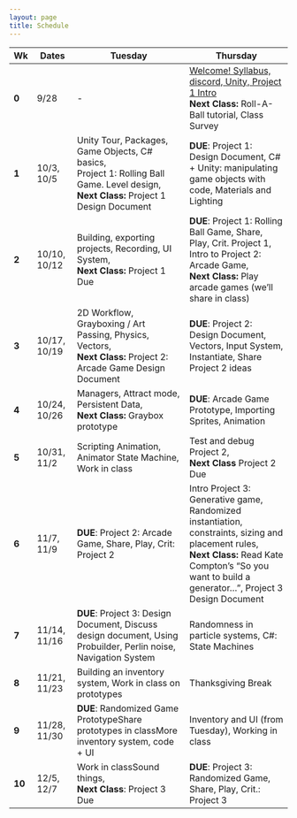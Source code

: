 ```yaml
---
layout: page
title: Schedule
---
```


| **Wk** | **Dates**    | **Tuesday**                                                                                                                                      | **Thursday**                                                                                                                                                                                                  |
| ------ | ------------ | ------------------------------------------------------------------------------------------------------------------------------------------------ | ------------------------------------------------------------------------------------------------------------------------------------------------------------------------------------------------------------- |
| **0**  | 9/28         | -                                                                                                                                                | [Welcome! Syllabus, discord, Unity, Project 1 Intro](day-1.md) <br/> **Next Class:** Roll-A-Ball tutorial, Class Survey                                                                                         |
| **1**  | 10/3, 10/5   | Unity Tour, Packages, Game Objects, C# basics, <br/> Project 1: Rolling Ball Game. Level design, <br/> **Next Class:** Project 1 Design Document | **DUE**: Project 1: Design Document, C# + Unity: manipulating game objects with code, Materials and Lighting                                                                                                  |
| **2**  | 10/10, 10/12 | Building, exporting projects, Recording, UI System, <br/> **Next Class:** Project 1 Due                                                          | **DUE**: Project 1: Rolling Ball Game, Share, Play, Crit. Project 1, Intro to Project 2: Arcade Game,<br/> **Next Class:** Play arcade games (we’ll share in class)                                            |
| **3**  | 10/17, 10/19 | 2D Workflow, Grayboxing / Art Passing, Physics, Vectors, <br/> **Next Class:** Project 2: Arcade Game Design Document                            | **DUE**: Project 2: Design Document, Vectors, Input System, Instantiate, Share Project 2 ideas                                                                                                                |
| **4**  | 10/24, 10/26 | Managers, Attract mode, Persistent Data,<br/> **Next Class:** Graybox prototype                                                                  | **DUE**: Arcade Game Prototype, Importing Sprites, Animation                                                                                                                                                  |
| **5**  | 10/31, 11/2  | Scripting Animation, Animator State Machine, Work in class                                                                                       | Test and debug Project 2,<br/> **Next Class** Project 2 Due                                                                                                                                                   |
| **6**  | 11/7,  11/9  | **DUE**: Project 2: Arcade Game, Share, Play, Crit: Project 2                                                                                    | Intro Project 3: Generative game, Randomized instantiation, constraints, sizing and placement rules, <br/> **Next Class:** Read Kate Compton’s “So you want to build a generator…”, Project 3 Design Document |
| **7**  | 11/14, 11/16 | **DUE**: Project 3: Design Document, Discuss design document, Using Probuilder, Perlin noise, Navigation System                                  | Randomness in particle systems, C#: State Machines                                                                                                                                                            |
| **8**  | 11/21, 11/23 | Building an inventory system, Work in class on prototypes                                                                                        | Thanksgiving Break                                                                                                                                                                                            |
| **9**  | 11/28, 11/30 | **DUE**: Randomized Game PrototypeShare prototypes in classMore inventory system, code + UI                                                      | Inventory and UI (from Tuesday), Working in class                                                                                                                                                             |
| **10** | 12/5,  12/7  | Work in classSound things,<br/> **Next Class**: Project 3 Due                                                                                    | **DUE**: Project 3: Randomized Game, Share, Play, Crit.: Project 3                                                                                                                                            |

